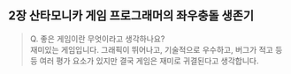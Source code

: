 ## 2장 산타모니카 게임 프로그래머의 좌우충돌 생존기

> Q. 좋은 게임이란 무엇이라고 생각하나요?  
> 재미있는 게임입니다.
> 그래픽이 뛰어나고, 기술적으로 우수하고, 버그가 적고 등등 여러 평가 요소가 있지만
> 결국 게임은 재미로 귀결된다고 생각합니다.

